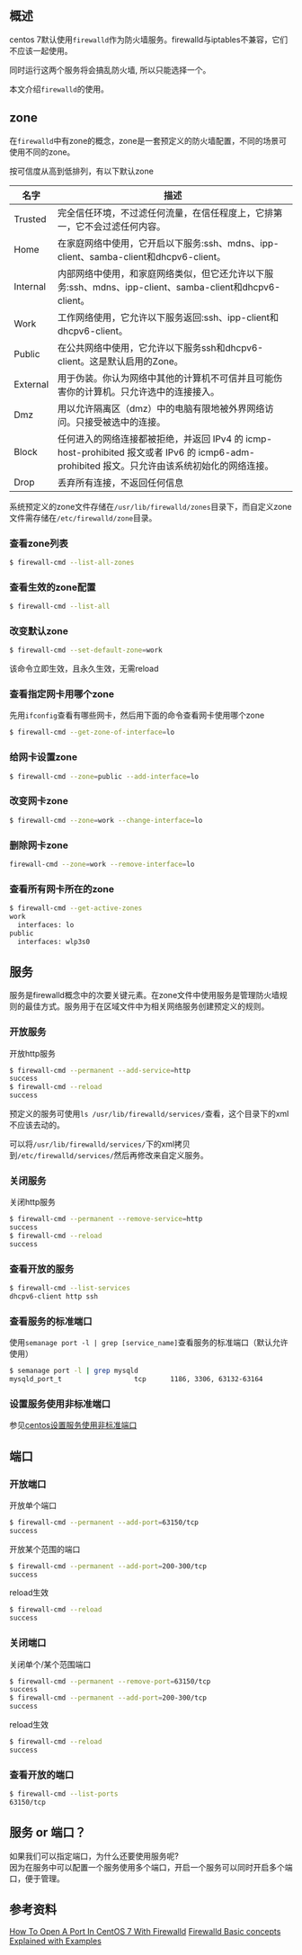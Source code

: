 [//title]:(centos-firewalld防火墙管理)
[//englishTitle]:(centos-firewalld-management)
[//category]:(linux,centos,network)
[//tags]:(linux,centos,firewalld,network,zone,service,port)
[//createTime]:(2020-03-21)
[//updateTime]:(2020-04-02)

## 概述
centos 7默认使用`firewalld`作为防火墙服务。firewalld与iptables不兼容，它们不应该一起使用。

同时运行这两个服务将会搞乱防火墙, 所以只能选择一个。  

本文介绍`firewalld`的使用。  

## zone 
在`firewalld`中有zone的概念，zone是一套预定义的防火墙配置，不同的场景可使用不同的zone。

按可信度从高到低排列，有以下默认zone    

| 名字     | 描述                                                                                                                                         |
| -------- | -------------------------------------------------------------------------------------------------------------------------------------------- |
| Trusted  | 完全信任环境，不过滤任何流量，在信任程度上，它排第一，它不会过滤任何内容。                                                                   |
| Home     | 在家庭网络中使用，它开启以下服务:ssh、mdns、ipp-client、samba-client和dhcpv6-client。                                                        |
| Internal | 内部网络中使用，和家庭网络类似，但它还允许以下服务:ssh、mdns、ipp-client、samba-client和dhcpv6-client。                                      |
| Work     | 工作网络使用，它允许以下服务返回:ssh、ipp-client和dhcpv6-client。                                                                            |
| Public   | 在公共网络中使用，它允许以下服务ssh和dhcpv6-client。这是默认启用的Zone。                                                                     |
| External | 用于伪装。你认为网络中其他的计算机不可信并且可能伤害你的计算机。只允许选中的连接接入。                                                       |
| Dmz      | 用以允许隔离区（dmz）中的电脑有限地被外界网络访问。只接受被选中的连接。                                                                      |
| Block    | 任何进入的网络连接都被拒绝，并返回 IPv4 的 icmp-host-prohibited 报文或者 IPv6 的 icmp6-adm-prohibited 报文。只允许由该系统初始化的网络连接。 |
| Drop     | 丢弃所有连接，不返回任何信息                                                                                                                 |

系统预定义的zone文件存储在`/usr/lib/firewalld/zones`目录下，而自定义zone文件需存储在`/etc/firewalld/zone`目录。  

### 查看zone列表
``` bash
$ firewall-cmd --list-all-zones
```

### 查看生效的zone配置
``` bash
$ firewall-cmd --list-all
```

### 改变默认zone
``` bash
$ firewall-cmd --set-default-zone=work
```

该命令立即生效，且永久生效，无需reload  

### 查看指定网卡用哪个zone
先用`ifconfig`查看有哪些网卡，然后用下面的命令查看网卡使用哪个zone    
``` bash
$ firewall-cmd --get-zone-of-interface=lo
```

### 给网卡设置zone
``` bash
$ firewall-cmd --zone=public --add-interface=lo
```

### 改变网卡zone
``` bash
$ firewall-cmd --zone=work --change-interface=lo
```

### 删除网卡zone
``` bash
firewall-cmd --zone=work --remove-interface=lo
```

### 查看所有网卡所在的zone
``` bash
$ firewall-cmd --get-active-zones
work
  interfaces: lo
public
  interfaces: wlp3s0
```

## 服务
服务是firewalld概念中的次要关键元素。在zone文件中使用服务是管理防火墙规则的最佳方式。服务用于在区域文件中为相关网络服务创建预定义的规则。  

### 开放服务
开放http服务  
``` bash
$ firewall-cmd --permanent --add-service=http
success
$ firewall-cmd --reload
success
```

预定义的服务可使用`ls /usr/lib/firewalld/services/`查看，这个目录下的xml不应该去动的。  

可以将`/usr/lib/firewalld/services/`下的xml拷贝到`/etc/firewalld/services/`然后再修改来自定义服务。  

### 关闭服务
关闭http服务  
``` bash
$ firewall-cmd --permanent --remove-service=http
success
$ firewall-cmd --reload
success
```

### 查看开放的服务
``` bash
$ firewall-cmd --list-services
dhcpv6-client http ssh
```

### 查看服务的标准端口
使用`semanage port -l | grep [service_name]`查看服务的标准端口（默认允许使用）  
``` bash
$ semanage port -l | grep mysqld
mysqld_port_t                  tcp      1186, 3306, 63132-63164
```

### 设置服务使用非标准端口
参见[centos设置服务使用非标准端口](https://liushiming.cn/2020/03/21/use-selinux-port-labeling-to-allow-services-to-use-non-standard-ports/)

## 端口
### 开放端口
开放单个端口 
``` bash
$ firewall-cmd --permanent --add-port=63150/tcp
success
```

开放某个范围的端口
``` bash
$ firewall-cmd --permanent --add-port=200-300/tcp
success
```

reload生效
``` bash
$ firewall-cmd --reload
success
```


### 关闭端口
关闭单个/某个范围端口  
``` bash
$ firewall-cmd --permanent --remove-port=63150/tcp
success
$ firewall-cmd --permanent --add-port=200-300/tcp
success
```

reload生效  
``` bash
$ firewall-cmd --reload
success
```

### 查看开放的端口
``` bash
$ firewall-cmd --list-ports
63150/tcp
```

## 服务 or 端口？ 
如果我们可以指定端口，为什么还要使用服务呢?  
因为在服务中可以配置一个服务使用多个端口，开启一个服务可以同时开启多个端口，便于管理。   

## 参考资料
[How To Open A Port In CentOS 7 With Firewalld](https://www.rootusers.com/how-to-open-a-port-in-centos-7-with-firewalld/)
[Firewalld Basic concepts Explained with Examples](https://www.computernetworkingnotes.com/rhce-study-guide/firewalld-basic-concepts-explained-with-examples.html)

